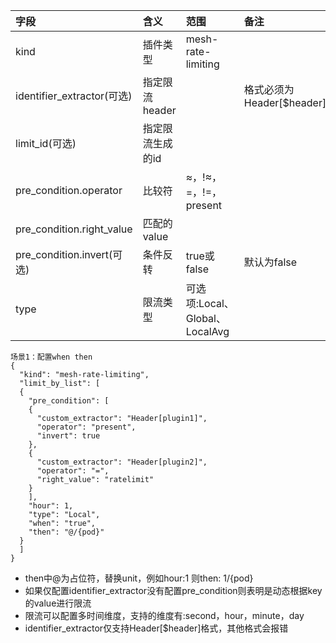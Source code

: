 | 字段                   | 含义         | 范围                  | 备注                   |    |
|:---------------------|:-----------|:--------------------|:---------------------|:---|
| kind                 | 插件类型       | mesh-rate-limiting |                      |    |
| identifier_extractor(可选) | 指定限流header |                     | 格式必须为Header[$header] |    |
| limit_id(可选) | 指定限流生成的id |                     |  |  |
| pre_condition.operator             | 比较符        | ≈，!≈，=，!=，present        |                      |    |
| pre_condition.right_value          | 匹配的value   |                     |                      |    |
| pre_condition.invert(可选)          | 条件反转   | true或false                    |默认为false                      |    |
| type | 限流类型 | 可选项:Local、Global、LocalAvg | |
```
场景1：配置when then
{
  "kind": "mesh-rate-limiting",
  "limit_by_list": [
  {
    "pre_condition": [
    {
      "custom_extractor": "Header[plugin1]",
      "operator": "present",
      "invert": true
    },
    {
      "custom_extractor": "Header[plugin2]",
      "operator": "=",
      "right_value": "ratelimit"
    }
    ],
    "hour": 1,
    "type": "Local",
    "when": "true",
    "then": "@/{pod}"
  }
  ]
}
```
- then中@为占位符，替换unit，例如hour:1 则then: 1/{pod}
- 如果仅配置identifier_extractor没有配置pre_condition则表明是动态根据key的value进行限流
- 限流可以配置多时间维度，支持的维度有:second，hour，minute，day
- identifier_extractor仅支持Header[$header]格式，其他格式会报错